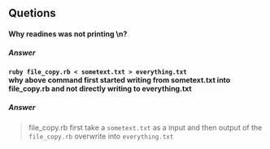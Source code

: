 ## Quetions
#### Why readines was not printing \n?
##### Answer
> 

#### ``` ruby file_copy.rb < sometext.txt > everything.txt ``` <br>why above command first started writing from sometext.txt into file_copy.rb and not directly writing to everything.txt 

##### Answer
> file_copy.rb first take a ```sometext.txt``` as a input and then output of the ```file_copy.rb``` overwrite into ```everything.txt```

